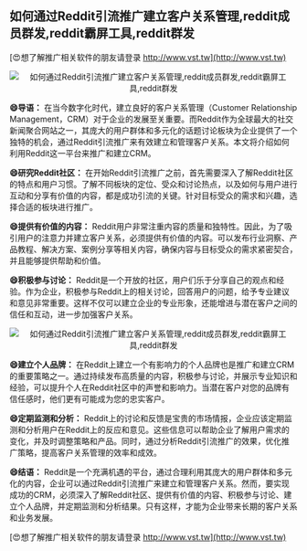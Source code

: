 ## **如何通过Reddit引流推广建立客户关系管理,reddit成员群发,reddit霸屏工具,reddit群发**

[😍想了解推广相关软件的朋友请登录 http://www.vst.tw](http://www.vst.tw)

 <center><img src="https://vst.tw/MP4/tuiguang/png/4.png" alt="如何通过Reddit引流推广建立客户关系管理,reddit成员群发,reddit霸屏工具,reddit群发"></center>

**😄导语：**
在当今数字化时代，建立良好的客户关系管理（Customer Relationship Management，CRM）对于企业的发展至关重要。而Reddit作为全球最大的社交新闻聚合网站之一，其庞大的用户群体和多元化的话题讨论板块为企业提供了一个独特的机会，通过Reddit引流推广来有效建立和管理客户关系。本文将介绍如何利用Reddit这一平台来推广和建立CRM。

**😄研究Reddit社区：**
在开始Reddit引流推广之前，首先需要深入了解Reddit社区的特点和用户习惯。了解不同板块的定位、受众和讨论热点，以及如何与用户进行互动和分享有价值的内容，都是成功引流的关键。针对目标受众的需求和兴趣，选择合适的板块进行推广。

**😄提供有价值的内容：**
Reddit用户非常注重内容的质量和独特性。因此，为了吸引用户的注意力并建立客户关系，必须提供有价值的内容。可以发布行业洞察、产品教程、解决方案、案例分享等相关内容，确保内容与目标受众的需求紧密契合，并且能够提供帮助和价值。

**😄积极参与讨论：**
Reddit是一个开放的社区，用户们乐于分享自己的观点和经验。作为企业，积极参与Reddit上的相关讨论，回答用户的问题，给予专业建议和意见非常重要。这样不仅可以建立企业的专业形象，还能增进与潜在客户之间的信任和互动，进一步加强客户关系。

 <center><img src="https://vst.tw/MP4/tuiguang/png/8.png" alt="如何通过Reddit引流推广建立客户关系管理,reddit成员群发,reddit霸屏工具,reddit群发"></center>

**😄建立个人品牌：**
在Reddit上建立一个有影响力的个人品牌也是推广和建立CRM的重要策略之一。通过持续发布高质量的内容，积极参与讨论，并展示专业知识和经验，可以提升个人在Reddit社区中的声誉和影响力。当潜在客户对您的品牌有信任感时，他们更有可能成为您的忠实客户。

**😄定期监测和分析：**
Reddit上的讨论和反馈是宝贵的市场情报，企业应该定期监测和分析用户在Reddit上的反应和意见。这些信息可以帮助企业了解用户需求的变化，并及时调整策略和产品。同时，通过分析Reddit引流推广的效果，优化推广策略，提高客户关系管理的效率和成效。

**😄结语：**
Reddit是一个充满机遇的平台，通过合理利用其庞大的用户群体和多元化的内容，企业可以通过Reddit引流推广来建立和管理客户关系。然而，要实现成功的CRM，必须深入了解Reddit社区、提供有价值的内容、积极参与讨论、建立个人品牌，并定期监测和分析结果。只有这样，才能为企业带来长期的客户关系和业务发展。

[😍想了解推广相关软件的朋友请登录 http://www.vst.tw](http://www.vst.tw)



